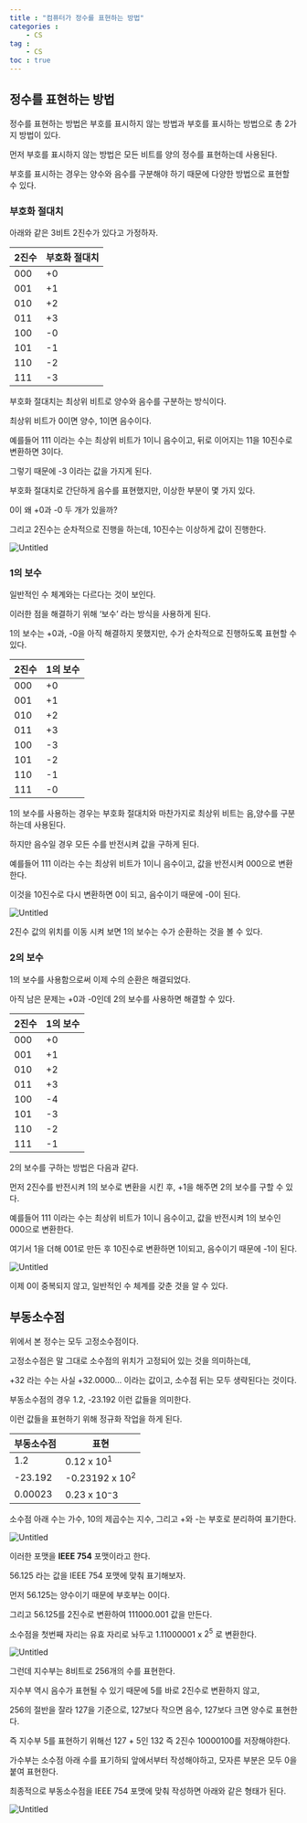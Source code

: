 ```yaml
---
title : "컴퓨터가 정수를 표현하는 방법"
categories : 
    - CS
tag :
    - CS
toc : true
---
```


## 정수를 표현하는 방법

정수를 표현하는 방법은 부호를 표시하지 않는 방법과 부호를 표시하는 방법으로 총 2가지 방법이 있다.

먼저 부호를 표시하지 않는 방법은 모든 비트를 양의 정수를 표현하는데 사용된다.

부호를 표시하는 경우는 양수와 음수를 구분해야 하기 때문에 다양한 방법으로 표현할 수 있다.

### 부호화 절대치

아래와 같은 3비트 2진수가 있다고 가정하자.

| 2진수 | 부호화 절대치 |
| --- | --- |
| 000 | +0 |
| 001 | +1 |
| 010 | +2 |
| 011 | +3 |
| 100 | -0 | 
| 101 | -1 |
| 110 | -2 |
| 111 | -3 |

부호화 절대치는 최상위 비트로 양수와 음수를 구분하는 방식이다.

최상위 비트가 0이면 양수, 1이면 음수이다.

예를들어 111 이라는 수는 최상위 비트가 1이니 음수이고, 뒤로 이어지는 11을 10진수로 변환하면 3이다.

그렇기 때문에 -3 이라는 값을 가지게 된다.

부호화 절대치로 간단하게 음수를 표현했지만, 이상한 부분이 몇 가지 있다.

0이 왜 +0과 -0 두 개가 있을까?

그리고 2진수는 순차적으로 진행을 하는데, 10진수는 이상하게 값이 진행한다.

![Untitled](/assets/images/study/TTL/2022-09-25/01-%EB%B6%80%ED%98%B8%ED%99%94%EC%A0%88%EB%8C%80%EC%B9%98.png)

### 1의 보수

일반적인 수 체계와는 다르다는 것이 보인다.

이러한 점을 해결하기 위해 ‘보수’ 라는 방식을 사용하게 된다.

1의 보수는 +0과, -0을 아직 해결하지 못했지만, 수가 순차적으로 진행하도록 표현할 수 있다.

| 2진수 | 1의 보수 |
| --- | --- |
| 000 | +0 |
| 001 | +1 |
| 010 | +2 |
| 011 | +3 |
| 100 | -3 |
| 101 | -2 |
| 110 | -1 |
| 111 | -0 |

1의 보수를 사용하는 경우는 부호화 절대치와 마찬가지로 최상위 비트는 음,양수를 구분하는데 사용된다.

하지만 음수일 경우 모든 수를 반전시켜 값을 구하게 된다.

예를들어 111 이라는 수는 최상위 비트가 1이니 음수이고, 값을 반전시켜 000으로 변환한다.

이것을 10진수로 다시 변환하면 0이 되고, 음수이기 때문에 -0이 된다.

![Untitled](/assets/images/study/TTL/2022-09-25/02-1%EC%9D%98%EB%B3%B4%EC%88%98.png)

2진수 값의 위치를 이동 시켜 보면 1의 보수는 수가 순환하는 것을 볼 수 있다.

### 2의 보수

1의 보수를 사용함으로써 이제 수의 순환은 해결되었다.

아직 남은 문제는 +0과 -0인데 2의 보수를 사용하면 해결할 수 있다.

| 2진수 | 1의 보수 |
| --- | --- |
| 000 | +0 |
| 001 | +1 |
| 010 | +2 |
| 011 | +3 |
| 100 | -4 |
| 101 | -3 |
| 110 | -2 |
| 111 | -1 |

2의 보수를 구하는 방법은 다음과 같다.

먼저 2진수를 반전시켜 1의 보수로 변환을 시킨 후, +1을 해주면 2의 보수를 구할 수 있다.

예를들어 111 이라는 수는 최상위 비트가 1이니 음수이고, 값을 반전시켜 1의 보수인 000으로 변환한다.

여기서 1을 더해 001로 만든 후 10진수로 변환하면 1이되고, 음수이기 때문에 -1이 된다.

![Untitled](/assets/images/study/TTL/2022-09-25/03-2%EC%9D%98%EB%B3%B4%EC%88%98.png)

이제 0이 중복되지 않고, 일반적인 수 체계를 갖춘 것을 알 수 있다.

## 부동소수점

위에서 본 정수는 모두 고정소수점이다.

고정소수점은 말 그대로 소수점의 위치가 고정되어 있는 것을 의미하는데,

+32 라는 수는 사실 +32.0000… 이라는 값이고, 소수점 뒤는 모두 생략된다는 것이다.

부동소수점의 경우 1.2, -23.192 이런 값들을 의미한다.

이런 값들을 표현하기 위해 정규화 작업을 하게 된다.

| 부동소수점 | 표현 |
| --- | --- |
| 1.2 | 0.12 x $10^1$ |
| -23.192 | -0.23192 x $10^2$ |
| 0.00023 | 0.23 x $10^-3$ |

소수점 아래 수는 가수, 10의 제곱수는 지수, 그리고 +와 -는 부호로 분리하여 표기한다.

![Untitled](/assets/images/study/TTL/2022-09-25/04-IEEE754-1.png)

이러한 포맷을 **IEEE 754** 포맷이라고 한다.

56.125 라는 값을 IEEE 754 포맷에 맞춰 표기해보자.

먼저 56.125는 양수이기 때문에 부호부는 0이다. 

그리고 56.125를 2진수로 변환하여 111000.001 값을 만든다.

소수점을 첫번째 자리는 유효 자리로 놔두고 1.11000001 x $2^5$ 로 변환한다.

![Untitled](/assets/images/study/TTL/2022-09-25/05-IEEE754-2.png)

그런데 지수부는 8비트로 256개의 수를 표현한다.

지수부 역시 음수가 표현될 수 있기 때문에 5를 바로 2진수로 변환하지 않고, 

256의 절반을 잘라 127을 기준으로, 127보다 작으면 음수, 127보다 크면 양수로 표현한다.

즉 지수부 5를 표현하기 위해선 127 + 5인 132 즉 2진수 10000100를 저장해야한다.

가수부는 소수점 아래 수를 표기하되 앞에서부터 작성해야하고, 모자른 부분은 모두 0을 붙여 표현한다.

최종적으로 부동소수점을 IEEE 754 포맷에 맞춰 작성하면 아래와 같은 형태가 된다.

![Untitled](/assets/images/study/TTL/2022-09-25/06-IEEE754-3.png)